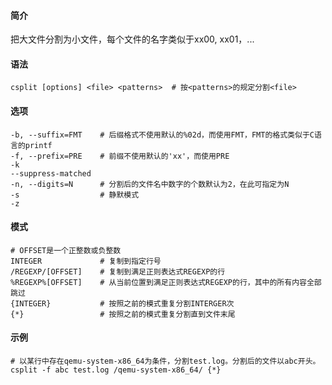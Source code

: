 #### 简介

把大文件分割为小文件，每个文件的名字类似于xx00, xx01，...

#### 语法

```
csplit [options] <file> <patterns>	# 按<patterns>的规定分割<file>
```

#### 选项

```
-b, --suffix=FMT	# 后缀格式不使用默认的%02d，而使用FMT，FMT的格式类似于C语言的printf
-f, --prefix=PRE	# 前缀不使用默认的'xx'，而使用PRE
-k
--suppress-matched
-n, --digits=N		# 分割后的文件名中数字的个数默认为2，在此可指定为N
-s					# 静默模式
-z
```

#### **模式**

```
# OFFSET是一个正整数或负整数
INTEGER				# 复制到指定行号
/REGEXP/[OFFSET]	# 复制到满足正则表达式REGEXP的行
%REGEXP%[OFFSET]	# 从当前位置到满足正则表达式REGEXP的行，其中的所有内容全部跳过
{INTEGER}			# 按照之前的模式重复分割INTERGER次
{*}					# 按照之前的模式重复分割直到文件末尾
```

#### 示例

```
# 以某行中存在qemu-system-x86_64为条件，分割test.log。分割后的文件以abc开头。
csplit -f abc test.log /qemu-system-x86_64/ {*} 
```


